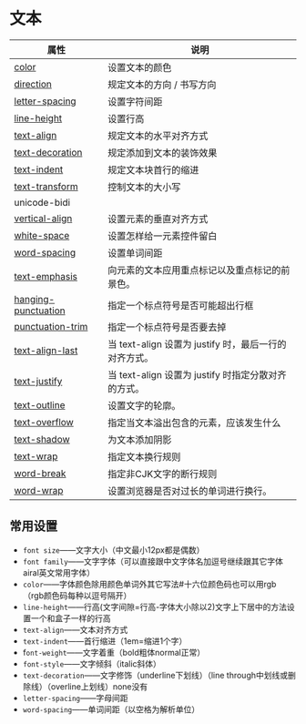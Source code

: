 # 文本

| 属性                                                         | 说明                                                  |
| ------------------------------------------------------------ | ----------------------------------------------------- |
| [color](https://www.runoob.com/cssref/pr-text-color.html)    | 设置文本的颜色                                        |
| [direction](https://www.runoob.com/cssref/pr-text-direction.html) | 规定文本的方向 / 书写方向                             |
| [letter-spacing](https://www.runoob.com/cssref/pr-text-letter-spacing.html) | 设置字符间距                                          |
| [line-height](https://www.runoob.com/cssref/pr-dim-line-height.html) | 设置行高                                              |
| [text-align](https://www.runoob.com/cssref/pr-text-text-align.html) | 规定文本的水平对齐方式                                |
| [text-decoration](https://www.runoob.com/cssref/pr-text-text-decoration.html) | 规定添加到文本的装饰效果                              |
| [text-indent](https://www.runoob.com/cssref/pr-text-text-indent.html) | 规定文本块首行的缩进                                  |
| [text-transform](https://www.runoob.com/cssref/pr-text-text-transform.html) | 控制文本的大小写                                      |
| unicode-bidi                                                 |                                                       |
| [vertical-align](https://www.runoob.com/cssref/pr-pos-vertical-align.html) | 设置元素的垂直对齐方式                                |
| [white-space](https://www.runoob.com/cssref/pr-text-white-space.html) | 设置怎样给一元素控件留白                              |
| [word-spacing](https://www.runoob.com/cssref/pr-text-word-spacing.html) | 设置单词间距                                          |
| [text-emphasis](https://www.runoob.com/cssref/css3-pr-text-emphasis.html) | 向元素的文本应用重点标记以及重点标记的前景色。        |
| [hanging-punctuation](https://www.runoob.com/cssref/css3-pr-hanging-punctuation.html) | 指定一个标点符号是否可能超出行框                      |
| [punctuation-trim](https://www.runoob.com/cssref/css3-pr-punctuation-trim.html) | 指定一个标点符号是否要去掉                            |
| [text-align-last](https://www.runoob.com/cssref/css3-pr-text-align-last.html) | 当 text-align 设置为 justify 时，最后一行的对齐方式。 |
| [text-justify](https://www.runoob.com/cssref/css3-pr-text-justify.html) | 当 text-align 设置为 justify 时指定分散对齐的方式。   |
| [text-outline](https://www.runoob.com/cssref/css3-pr-text-outline.html) | 设置文字的轮廓。                                      |
| [text-overflow](https://www.runoob.com/cssref/css3-pr-text-overflow.html) | 指定当文本溢出包含的元素，应该发生什么                |
| [text-shadow](https://www.runoob.com/cssref/css3-pr-text-shadow.html) | 为文本添加阴影                                        |
| [text-wrap](https://www.runoob.com/cssref/css3-pr-text-wrap.html) | 指定文本换行规则                                      |
| [word-break](https://www.runoob.com/cssref/css3-pr-word-break.html) | 指定非CJK文字的断行规则                               |
| [word-wrap](https://www.runoob.com/cssref/css3-pr-word-wrap.html) | 设置浏览器是否对过长的单词进行换行。                  |

## 常用设置

- `font size`——文字大小（中文最小12px都是偶数）
- `font family`——文字字体（可以直接跟中文字体名加逗号继续跟其它字体airal英文常用字体）
- `color`——字体颜色除用颜色单词外其它写法#十六位颜色码也可以用rgb（rgb颜色码每种以逗号隔开）
- `line-height`——行高(文字间隙=行高-字体大小除以2)文字上下居中的方法设置一个和盒子一样的行高
- `text-align`——文本对齐方式
- `text-indent`——首行缩进（1em=缩进1个字）
- f`ont-weight`——文字着重（bold粗体normal正常）
- `font-style`——文字倾斜（italic斜体）
- `text-decoration`——文字修饰（underline下划线）（line through中划线或删除线）（overline上划线）none没有
- `letter-spacing`——字母间距
- `word-spacing`——单词间距（以空格为解析单位）

